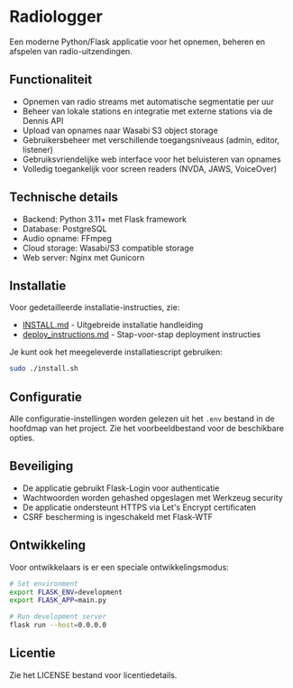 # Radiologger

Een moderne Python/Flask applicatie voor het opnemen, beheren en afspelen van radio-uitzendingen. 

## Functionaliteit

- Opnemen van radio streams met automatische segmentatie per uur
- Beheer van lokale stations en integratie met externe stations via de Dennis API
- Upload van opnames naar Wasabi S3 object storage
- Gebruikersbeheer met verschillende toegangsniveaus (admin, editor, listener)
- Gebruiksvriendelijke web interface voor het beluisteren van opnames
- Volledig toegankelijk voor screen readers (NVDA, JAWS, VoiceOver)

## Technische details

- Backend: Python 3.11+ met Flask framework
- Database: PostgreSQL
- Audio opname: FFmpeg
- Cloud storage: Wasabi/S3 compatible storage
- Web server: Nginx met Gunicorn

## Installatie

Voor gedetailleerde installatie-instructies, zie:

- [INSTALL.md](INSTALL.md) - Uitgebreide installatie handleiding
- [deploy_instructions.md](deploy_instructions.md) - Stap-voor-stap deployment instructies

Je kunt ook het meegeleverde installatiescript gebruiken:

```bash
sudo ./install.sh
```

## Configuratie

Alle configuratie-instellingen worden gelezen uit het `.env` bestand in de hoofdmap van het project. 
Zie het voorbeeldbestand voor de beschikbare opties.

## Beveiliging

- De applicatie gebruikt Flask-Login voor authenticatie
- Wachtwoorden worden gehashed opgeslagen met Werkzeug security
- De applicatie ondersteunt HTTPS via Let's Encrypt certificaten
- CSRF bescherming is ingeschakeld met Flask-WTF

## Ontwikkeling

Voor ontwikkelaars is er een speciale ontwikkelingsmodus:

```bash
# Set environment
export FLASK_ENV=development
export FLASK_APP=main.py

# Run development server
flask run --host=0.0.0.0
```

## Licentie

Zie het LICENSE bestand voor licentiedetails.